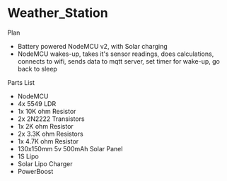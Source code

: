 # Weather_Station

Plan 
- Battery powered NodeMCU v2, with Solar charging
- NodeMCU wakes-up, takes it's sensor readings, does calculations, connects to wifi, sends data to mqtt server, set timer for wake-up, go back to sleep


Parts List
- NodeMCU 
- 4x 5549 LDR
- 1x 10K ohm Resistor 
- 2x 2N2222 Transistors
- 1x 2K ohm Resistor
- 2x 3.3K ohm Resistors 
- 1x 4.7K ohm Resistor 
- 130x150mm 5v 500mAh Solar Panel
- 1S Lipo
- Solar Lipo Charger
- PowerBoost 
